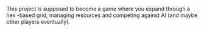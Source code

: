 This project is supposed to become a game where you expand through a hex -based grid, managing resources and competing against AI (and maybe other players eventually).
